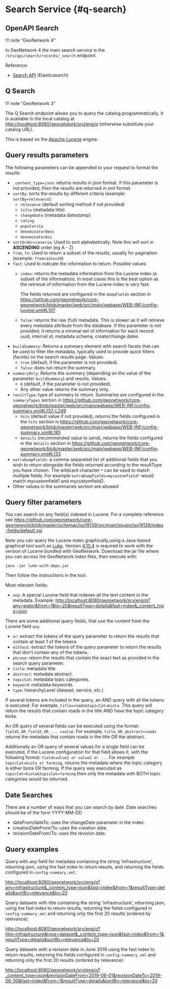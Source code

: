 # Search Service {#q-search}

## OpenAPI Search

!!! note "GeoNetwork 4"

In GeoNetwork 4 the main search service is the ``/srv/api/search/records/_search`` endpoint.

Reference:

* [Search API](https://www.elastic.co/guide/en/elasticsearch/reference/current/search-search.html) (Elasticsearch)

## Q Search

!!! note "GeoNetwork 3"

The Q Search endpoint allows you to query the catalog programmatically. It is available in the local catalog at <http://localhost:8080/geonetwork/srv/eng/q> (otherwise substitute your catalog URL).

This is based on the [Apache Lucene](https://lucene.apache.org/) engine.

## Query results parameters

The following parameters can be appended to your request to format the results:

-   `_content_type=json`: returns results in json format. If this parameter is not provided, then the results are returned in xml format.
-   `sortBy`: sorts the results by different criteria (example: `sortBy=relevance`):
    -   `relevance` (default sorting method if not provided)
    -   `title` (metadata title)
    -   `changeDate` (metadata datestamp)
    -   `rating`
    -   `popularity`
    -   `denominatorDesc`
    -   `denominatorAsc`
-   `sortOrder=reverse`: Used to sort alphabetically. Note this will sort in **ASCENDING** order (eg A - Z)
-   `from`, `to`: Used to return a subset of the results, usually for pagination (example: `from=1&to=20`)
-   `fast`: Used to indicate the information to return. Possible values:
    -   `index`: returns the metadata information from the Lucene index (a subset of the information). In most cases this is the best option as the retrieval of information from the Lucene index is very fast.

        The fields returned are configured in the `dumpFields` section in <https://github.com/geonetwork/core-geonetwork/blob/master/web/src/main/webapp/WEB-INF/config-lucene.xml#L107>

    -   `false`: returns the raw (full) metadata. This is slower as it will retrieve every metadata attribute from the database. If this parameter is not provided, it returns a minimal set of information for each record: uuid, internal id, metadata schema, create/change dates
-   `buildSummary`: Returns a summary element with search facets that can be used to filter the metadata, typically used to provide quick filters (facets) on the search results page. Values:
    -   `true` (default, if the parameter is not provided).
    -   `false`: does not return the summary.
-   `summaryOnly`: Returns the summary (depending on the value of the parameter `buildSummary`) and results. Values:
    -   `0` (default, if the parameter is not provided).
    -   Any other value returns the summary only.
-   `resultType`: type of summary to return. Summaries are configured in the `summaryTypes` section in <https://github.com/geonetwork/core-geonetwork/blob/master/web/src/main/webapp/WEB-INF/config-summary.xml#L132-L249>
    -   `hits` (default value if not provided), returns the fields configured in the `hits` section in <https://github.com/geonetwork/core-geonetwork/blob/master/web/src/main/webapp/WEB-INF/config-summary.xml#L185>
    -   `details` (recommended value to send), returns the fields configured in the `details` section in <https://github.com/geonetwork/core-geonetwork/blob/master/web/src/main/webapp/WEB-INF/config-summary.xml#L133>
-   `extraDumpFields`: a comma-separated list of additional fields that you wish to return alongside the fields returned according to the resultType you have chosen. The wildcard character `*` can be used to match multiple fields. For example `extraDumpFields=mycustomfield*` would match mycustomfield1 and mycustomfield2.
-   Other values in the summaries section are allowed

## Query filter parameters

You can search on any field(s) indexed in Lucene. For a complete reference see <https://github.com/geonetwork/core-geonetwork/blob/master/schemas/iso19139/src/main/plugin/iso19139/index-fields/default.xsl>

Note you can query the Lucene index graphically,using a Java-based graphical tool such as [Luke](https://github.com/DmitryKey/luke). Version [4.10.4](https://github.com/DmitryKey/luke/releases/tag/luke-4.10.4.1/) is required to work with the version of Lucene bundled with GeoNetwork. Download the jar file where you can access the GeoNetwork index files, then execute with:

`java -jar luke-with-deps.jar`

Then follow the instructions in the tool.

Most relevant fields:

-   `any`: A special Lucene field that indexes all the text content in the metadata. Example: <http://localhost:8080/geonetwork/srv/eng/q?any=water&from=1&to=20&resultType=details&fast=index&_content_type=json>

There are some additional query fields, that use the content from the Lucene field `any`.

-   `or`: extract the tokens of the query parameter to return the results that contain at least 1 of the tokens
-   `without`: extract the tokens of the query parameter to return the results that don't contain any of the tokens.
-   `phrase`: return the results that contain the exact text as provided in the search query parameter.
-   `title`: metadata title.
-   `abstract`: metadata abstract.
-   `topicCat`: metadata topic categories.
-   `keyword`: metadata keywords.
-   `type`: hierarchyLevel (dataset, service, etc.)

If several tokens are included in the query, an AND query with all the tokens is executed. For example, `title=roads&topicCat=biota`. This query will return the results that contain roads in the title AND have the topic category biota.

An OR query of several fields can be executed using the format: `field1_OR_field2_OR_... =value`. For example, `title_OR_abstract=roads` returns the metadata that contain roads in the title OR the abstract.

Additionally an OR query of several values for a single field can be executed, if the Lucene configuration for that field allows it, with the following format: `field=value1 or value2 or ...` For example `topicCat=biota or farming`, returns the metadata where the topic category is either biota OR farming. If the query was executed as `topicCat=biota&topicCat=farming` then only the metadata with BOTH topic categories would be returned.

## Date Searches

There are a number of ways that you can search by date. Date searches should be of the form YYYY-MM-DD

-   dateFrom/dateTo: uses the changeDate parameter in the index.
-   creationDateFrom/To: uses the creation date.
-   revisionDateFrom/To: uses the revision date.

## Query examples

Query with any field for metadata containing the string 'infrastructure', returning json, using the fast index to return results, and returning the fields configured in `config-summary.xml`:

<http://localhost:8080/geonetwork/srv/eng/q?any=infrastructure&_content_type=json&fast=index&from=1&resultType=details&sortBy=relevance&to=20>

Query datasets with title containing the string 'infrastructure', returning json, using the fast index to return results, returning the fields configured in `config-summary.xml` and returning only the first 20 results (ordered by relevance):

<http://localhost:8080/geonetwork/srv/eng/q?title=infrastructure&type=dataset&_content_type=json&fast=index&from=1&resultType=details&sortBy=relevance&to=20>

Query datasets with a revision date in June 2019 using the fast index to return results, returning the fields configured in `config-summary.xml` and returning only the first 20 results (ordered by relevance):

<http://localhost:8080/geonetwork/srv/eng/q?_content_type=json&revisionDateFrom=2019-06-01&revisionDateTo=2019-06-30&fast=index&from=1&resultType=details&sortBy=relevance&to=20>
